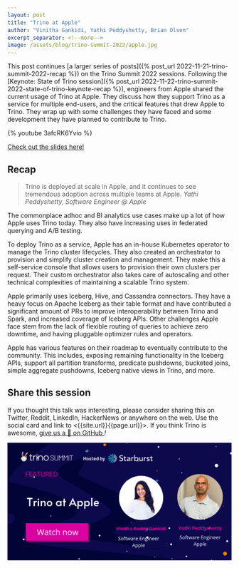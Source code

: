 ```yaml
---
layout: post
title: "Trino at Apple"
author: "Vinitha Gankidi, Yathi Peddyshetty, Brian Olsen"
excerpt_separator: <!--more-->
image: /assets/blog/trino-summit-2022/apple.jpg
---
```


This post continues [a larger series of posts]({% post_url 
2022-11-21-trino-summit-2022-recap %}) on the Trino Summit 2022 sessions.
Following the [Keynote: State of Trino session]({% post_url
2022-11-22-trino-summit-2022-state-of-trino-keynote-recap %}), engineers from Apple shared the
current usage of Trino at Apple. They discuss how they support Trino as a
service for multiple end-users, and the critical features that drew Apple to
Trino. They wrap up with some challenges they have faced and some development
they have planned to contribute to Trino.

<!--more-->

{% youtube 3afcRK6Yvio %}

<a class="btn btn-pink btn-md" target="_blank" href="/assets/blog/trino-summit-2022/Trino@Apple.pdf">
  Check out the slides here!
</a>

## Recap

> Trino is deployed at scale in Apple, and it continues to see tremendous
> adoption across multiple teams at Apple. *Yathi Peddyshetty, Software Engineer @ Apple*

The commonplace adhoc and BI analytics use cases make up a lot of how Apple uses
Trino today. They also have increasing uses in federated querying and A/B 
testing. 

To deploy Trino as a service, Apple has an in-house Kubernetes operator to
manage the Trino cluster lifecycles. They also created an orchestrator to
provision and simplify cluster creation and management. They make this a
self-service console that allows users to provision their own clusters per
request. Their custom orchestrator also takes care of autoscaling and other
technical complexities of maintaining a scalable Trino system.

Apple primarily uses Iceberg, Hive, and Cassandra connectors. They have a heavy
focus on Apache Iceberg as their table format and have contributed a significant
amount of PRs to improve interoperability between Trino and Spark, and increased
coverage of Iceberg APIs. Other challenges Apple face stem from the lack of
flexible routing of queries to achieve zero downtime, and having pluggable
optimizer rules and operators.

Apple has various features on their roadmap to eventually contribute to the
community. This includes, exposing remaining functionality in the Iceberg APIs,
support all partition transforms, predicate pushdowns, bucketed joins, simple
aggregate pushdowns, Iceberg native views in Trino, and more.

## Share this session

If you thought this talk was interesting, please consider sharing this on
Twitter, Reddit, LinkedIn, HackerNews or anywhere on the web. Use the social
card and link to <{{site.url}}{{page.url}}>. If you think Trino is awesome, 
[give us a 🌟 on GitHub <i class="fab fa-github"/>](https://github.com/trinodb/trino)!

<img src="/assets/blog/trino-summit-2022/apple-social.png"/>